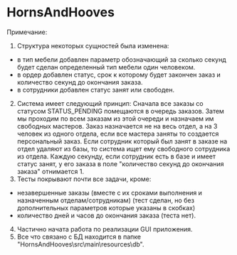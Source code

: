 # HornsAndHooves
Примечание:
1. Структура некоторых сущностей была изменена:
- в тип мебели добавлен параметр обозначающий за сколько секунд будет сделан определенный тип мебели один человеком.
- в ордер добавлен статус, срок к которому будет закончен заказ и количество секунд до окончания заказа.
- в сотрудники добавлен статус занят или свободен.
2. Система имеет следующий принцип:
Сначала все заказы со статусом STATUS_PENDING помещаются в очередь заказов.
Затем мы проходим по всем заказам из этой очереди и назначаем им свободных мастеров.
Заказ назначается не на весь отдел, а на 3 человек из одного отдела, если все мастера заняты то создается персональный заказ.
Если сотрудник который был занят в заказе на отдел удаляют из базы, то система ищет ему свободного сотрудника из отдела.
Каждую секунду, если сотрудник есть в базе и имеет статус занят, у его заказа в поле "количество секунд до окончания заказа" отнимается 1.
3. Тесты покрывают почти все задачи, кроме:
- незавершенные заказы (вместе с их сроками выполнения и назначенным отделам/сотрудникам) (тест сделан, но без дополнительных параметров которые указаны в скобках)
- количество дней и часов до окончания заказа (теста нет).
4. Частично начата работа по реализации GUI приложения.
5. Все что связано с БД находится в папке "HornsAndHooves\src\main\resources\db".
